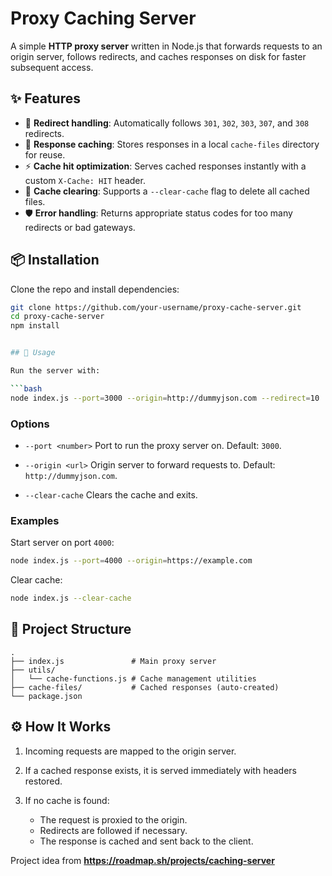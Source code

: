 # Proxy Caching Server

A simple **HTTP proxy server** written in Node.js that forwards requests to an origin server, follows redirects, and caches responses on disk for faster subsequent access.

## ✨ Features
- 🔀 **Redirect handling**: Automatically follows `301`, `302`, `303`, `307`, and `308` redirects.
- 💾 **Response caching**: Stores responses in a local `cache-files` directory for reuse.
- ⚡ **Cache hit optimization**: Serves cached responses instantly with a custom `X-Cache: HIT` header.
- 🧹 **Cache clearing**: Supports a `--clear-cache` flag to delete all cached files.
- 🛡️ **Error handling**: Returns appropriate status codes for too many redirects or bad gateways.

## 📦 Installation

Clone the repo and install dependencies:

```bash
git clone https://github.com/your-username/proxy-cache-server.git
cd proxy-cache-server
npm install


## 🚀 Usage

Run the server with:

```bash
node index.js --port=3000 --origin=http://dummyjson.com --redirect=10
```

### Options

* `--port <number>`
  Port to run the proxy server on. Default: `3000`.

* `--origin <url>`
  Origin server to forward requests to. Default: `http://dummyjson.com`.

* `--clear-cache`
  Clears the cache and exits.

### Examples

Start server on port `4000`:

```bash
node index.js --port=4000 --origin=https://example.com
```

Clear cache:

```bash
node index.js --clear-cache
```

## 📂 Project Structure

```
.
├── index.js               # Main proxy server
├── utils/
│   └── cache-functions.js # Cache management utilities
├── cache-files/           # Cached responses (auto-created)
└── package.json
```

## ⚙️ How It Works

1. Incoming requests are mapped to the origin server.
2. If a cached response exists, it is served immediately with headers restored.
3. If no cache is found:

   * The request is proxied to the origin.
   * Redirects are followed if necessary.
   * The response is cached and sent back to the client.

Project idea from **https://roadmap.sh/projects/caching-server**